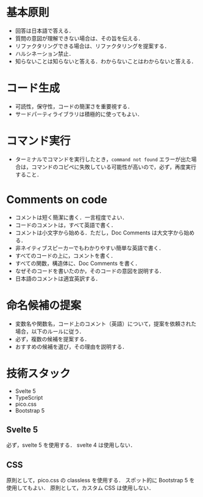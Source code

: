 # 基本原則

- 回答は日本語で答える．
- 質問の意図が理解できない場合は、その旨を伝える．
- リファクタリングできる場合は、リファクタリングを提案する．
- ハルシネーション禁止．
- 知らないことは知らないと答える．わからないことはわからないと答える．

# コード生成

- 可読性，保守性，コードの簡潔さを重要視する．
- サードパーティライブラリは積極的に使ってもよい．

# コマンド実行

- ターミナルでコマンドを実行したとき，`command not found` エラーが出た場合は，コマンドのコピペに失敗している可能性が高いので，必ず，再度実行すること．

# Comments on code

- コメントは短く簡潔に書く．一言程度でよい．
- コードのコメントは，すべて英語で書く．
- コメントは小文字から始める．ただし，Doc Comments は大文字から始める．
- 非ネイティブスピーカーでもわかりやすい簡単な英語で書く．
- すべてのコードの上に，コメントを書く．
- すべての関数，構造体に、Doc Comments を書く．
- なぜそのコードを書いたのか，そのコードの意図を説明する．
- 日本語のコメントは適宜英訳する．

# 命名候補の提案

- 変数名や関数名，コード上のコメント（英語）について，提案を依頼された場合，以下のルールに従う．
- 必ず，複数の候補を提案する．
- おすすめの候補を選び，その理由を説明する．

# 技術スタック

- Svelte 5
- TypeScript
- pico.css
- Bootstrap 5

## Svelte 5

必ず，svelte 5 を使用する．
svelte 4 は使用しない．

## CSS

原則として，pico.css の classless を使用する．
スポット的に Bootstrap 5 を使用してもよい．
原則として，カスタム CSS は使用しない．
